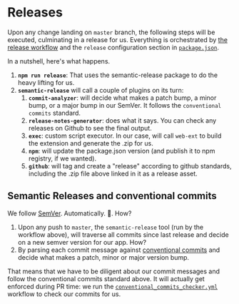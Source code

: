 # Releases

Upon any change landing on `master` branch, the following steps will be executed, culminating in a release for us. Everything is orchestrated by [the release workflow](/.github/workflows/release.yml) and the `release` configuration section in [`package.json`](/package.json).

In a nutshell, here's what happens.

1. **`npm run release`**: That uses the semantic-release package to do the heavy lifting for us.
2. **`semantic-release`** will call a couple of plugins on its turn:
   1. **`commit-analyzer`**: will decide what makes a patch bump, a minor bump, or a major bump in our SemVer. It follows the `conventional commits` standard.
   2. **`release-notes-generator`**: does what it says. You can check any releases on Github to see the final output.
   3. **`exec`**: custom script executor. In our case, will call `web-ext` to build the extension and generate the .zip for us.
   4. **`npm`**: will update the package.json version (and publish it to npm registry, if we wanted).
   5. **`github`**: will tag and create a "release" according to github standards, including the .zip file above linked in it as a release asset.

## Semantic Releases and conventional commits

We follow [SemVer](https://semver.org/). Automatically. 🤯. How?

1. Upon any push to `master`, the `semantic-release` tool (run by the workflow above), will traverse all commits since last release and decide on a new semver version for our app. How?
2. By parsing each commit message against [conventional commits](https://conventionalcommits.org/) and decide what makes a patch, minor or major version bump.

That means that we have to be diligent about our commit messages and follow the conventional commits standard above. It will actually get enforced during PR time: we run the [`conventional_commits_checker.yml`]('/.github/workflows/conventional_commits_checker.yml') workflow to check our commits for us.
